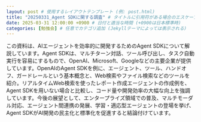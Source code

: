 ```yaml
---
layout: post # 使用するレイアウトテンプレート (例: post.html)
title: "20250331_Agent SDKに関する調査" # タイトルに引用符がある場合のエスケープ
date: 2025-03-31 12:00:00 +0900 # 日付と適当な時間 (+0900は日本標準時)
categories: [勉強会] # 任意でカテゴリ追加 (Jekyllテーマによっては表示される)
---
```


この資料は、AIエージェントを効率的に開発するためのAgent SDKについて解説しています。Agent SDKは、マルチターン対話、ツール呼び出し、タスク自動実行を容易にするもので、OpenAI、Microsoft、Googleなどの主要企業が提供しています。OpenAIのAgent SDKを例に、エージェント、ツール、ハンドオフ、ガードレールという基本概念と、Web検索やファイル検索などのツールを紹介。リアルタイムWeb検索を使ったレポート作成エージェントの作成例を、Agent SDKを用いない場合と比較し、コード量や開発効率の大幅な向上を強調しています。今後の展望として、エンタープライズ領域での普及、マルチモーダル対応、エージェント間連携の発展、学習・適応型エージェントの登場を挙げ、Agent SDKがAI開発の民主化と標準化を促進すると結論付けています。
